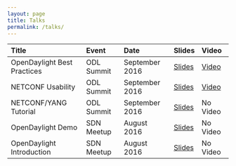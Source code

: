 ```yaml
---
layout: page
title: Talks
permalink: /talks/
---
```


| Title | Event | Date | Slides | Video |
|:------|:------|:-----|:------ |:------|
| OpenDaylight Best Practices | ODL Summit | September 2016 | [Slides](https://drive.google.com/file/d/0B8ihDx8wnbwjZFotM3JFRi0yNVU/view?usp=sharing) | [Video](https://www.youtube.com/watch?v=pFHTa2E0Iv8&list=PL8F5jrwEpGAiRCzJIyboA8Di3) |
| NETCONF Usability | ODL Summit | September 2016 | [Slides](https://drive.google.com/file/d/0B8ihDx8wnbwjZGN0OVozV21WLTQ/view?usp=sharing) | [Video](https://www.youtube.com/watch?v=DIhc-I31z9k&list=PL8F5jrwEpGAiRCzJIyboA8Di3) |
| NETCONF/YANG Tutorial | ODL Summit | September 2016 | [Slides](https://drive.google.com/file/d/0B8ihDx8wnbwjVC1NR01aUWpwTHc/view?usp=sharing)| No Video |
| OpenDaylight Demo | SDN Meetup | August 2016 | [Slides](https://drive.google.com/file/d/0B8ihDx8wnbwjRk1zZlhHcjVaQVk/view?usp=sharing)| No Video |
| OpenDaylight Introduction | SDN Meetup | August 2016 | [Slides](https://drive.google.com/file/d/0B8ihDx8wnbwjMVFHV0k5Ui13bzQ/view?usp=sharing)| No Video |

